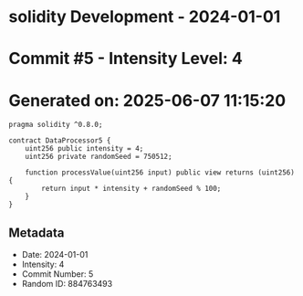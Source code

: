 ﻿# solidity Development - 2024-01-01
# Commit #5 - Intensity Level: 4
# Generated on: 2025-06-07 11:15:20
```solidity
pragma solidity ^0.8.0;

contract DataProcessor5 {
    uint256 public intensity = 4;
    uint256 private randomSeed = 750512;

    function processValue(uint256 input) public view returns (uint256) {
        return input * intensity + randomSeed % 100;
    }
}
```
## Metadata
- Date: 2024-01-01
- Intensity: 4
- Commit Number: 5
- Random ID: 884763493

